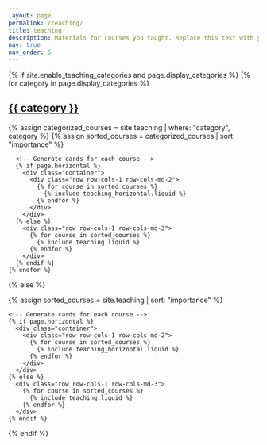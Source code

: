 ```yaml
---
layout: page
permalink: /teaching/
title: teaching
description: Materials for courses you taught. Replace this text with your description.
nav: true
nav_order: 6
---
```


<div class="teaching">
  {% if site.enable_teaching_categories and page.display_categories %}
    <!-- Display categorized courses -->
    {% for category in page.display_categories %}
      <a id="{{ category }}" href=".#{{ category }}">
        <h2 class="category">{{ category }}</h2>
      </a>
      {% assign categorized_courses = site.teaching | where: "category", category %}
      {% assign sorted_courses = categorized_courses | sort: "importance" %}

      <!-- Generate cards for each course -->
      {% if page.horizontal %}
        <div class="container">
          <div class="row row-cols-1 row-cols-md-2">
            {% for course in sorted_courses %}
              {% include teaching_horizontal.liquid %}
            {% endfor %}
          </div>
        </div>
      {% else %}
        <div class="row row-cols-1 row-cols-md-3">
          {% for course in sorted_courses %}
            {% include teaching.liquid %}
          {% endfor %}
        </div>
      {% endif %}
    {% endfor %}

{% else %}
<!-- Display courses without categories -->
{% assign sorted_courses = site.teaching | sort: "importance" %}

    <!-- Generate cards for each course -->
    {% if page.horizontal %}
      <div class="container">
        <div class="row row-cols-1 row-cols-md-2">
          {% for course in sorted_courses %}
            {% include teaching_horizontal.liquid %}
          {% endfor %}
        </div>
      </div>
    {% else %}
      <div class="row row-cols-1 row-cols-md-3">
        {% for course in sorted_courses %}
          {% include teaching.liquid %}
        {% endfor %}
      </div>
    {% endif %}

{% endif %}

</div>
